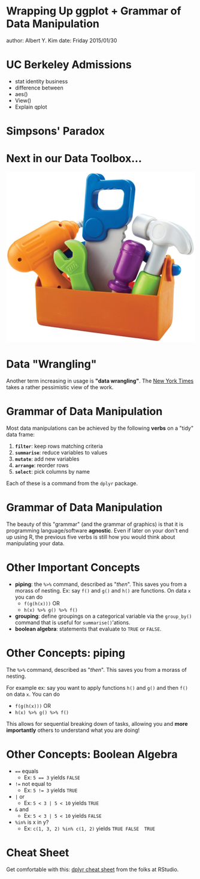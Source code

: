 Wrapping Up ggplot + Grammar of Data Manipulation
========================================================
author: Albert Y. Kim
date: Friday 2015/01/30





UC Berkeley Admissions
========================================================

* stat identity business
* difference between
* aes()
* View()
* Explain qplot



Simpsons' Paradox
========================================================





Next in our Data Toolbox...
========================================================
![alt text](tools.jpg)




Data "Wrangling"
========================================================
Another term increasing in usage is **"data wrangling"**.  The [New York Times](http://www.nytimes.com/2014/08/18/technology/for-big-data-scientists-hurdle-to-insights-is-janitor-work.html) takes a rather pessimistic view of the work.




Grammar of Data Manipulation
========================================================
Most data manipulations can be achieved by the following **verbs** on a "tidy" data frame:

1. **`filter`**: keep rows matching criteria
2. **`summarise`**: reduce variables to values
3. **`mutate`**: add new variables
4. **`arrange`**: reorder rows
5. **`select`**: pick columns by name

Each of these is a command from the `dplyr` package.




Grammar of Data Manipulation
========================================================
The beauty of this "grammar" (and the grammar of graphics) is that it is programming language/software **agnostic**.  Even if later on your don't end up using R, the previous five verbs is still how you would think about manipulating your data.



Other Important Concepts
========================================================

* **piping**: the `%>%` command, described as "_then_". This saves you from a morass of nesting.  Ex:  say `f()` and `g()` and `h()` are functions.  On data `x` you can do
    + `f(g(h(x)))` OR
    + `h(x) %>% g() %>% f()`
* **grouping**: define groupings on a categorical variable via the `group_by()` command that is useful for `summarise()`'ations.
* **boolean algebra**:  statements that evaluate to `TRUE` or `FALSE`.



Other Concepts:  piping
========================================================

The `%>%` command, described as "_then_". This saves you from a morass of nesting.

For example ex:  say you want to apply functions `h()` and `g()` and then `f()` on data `x`.  You can do

* `f(g(h(x)))` OR
* `h(x) %>% g() %>% f()`

This allows for sequential breaking down of tasks, allowing you and **more importantly** others to understand what you are doing!



Other Concepts:  Boolean Algebra
========================================================

* `==` equals
    + Ex: `5 == 3` yields `FALSE`
* `!=` not equal to
    + Ex: `5 != 3` yields `TRUE`
* `|` or
    + Ex: `5 < 3 | 5 < 10` yields `TRUE`
* `&` and
    + Ex: `5 < 3 | 5 < 10` yields `FALSE`
* `%in%` is x in y?
    + Ex:  `c(1, 3, 2) %in% c(1, 2)` yields `TRUE FALSE  TRUE`



Cheat Sheet
========================================================
Get comfortable with this: [dplyr cheat sheet](http://www.rstudio.com/wp-content/uploads/2015/01/data-wrangling-cheatsheet.pdf) from the folks at RStudio.








